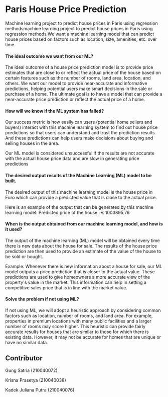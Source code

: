 
# Paris House Price Prediction

Machine learning project to predict house prices in Paris using regression methodsmachine learning project to predict house prices in Paris using regression methods
We want a machine learning model that can predict house prices based on factors such as location, size, amenities, etc. over time.

#### The ideal outcome we want from our ML?
The ideal outcome of a house price prediction model is to provide price estimates that are close to or reflect the actual price of the house based on certain features such as the number of rooms, land area, location, and others.
We want our model to provide near-accurate and informative predictions, helping potential users make smart decisions in the sale or purchase of a home. The ultimate goal is to have a model that can provide a near-accurate price prediction or reflect the actual price of a home.

#### How will we know if the ML system has failed?
Our success metric is how easily can users (potential home sellers and buyers) interact with this machine learning system to find out house price predictions so that users can understand and trust the prediction results. And these predictions can help users make decisions about buying and selling houses in the area.

Our ML model is considered unsuccessful if the results are not accurate with the actual house price data and are slow in generating price predictions

#### The desired output results of the Machine Learning (ML) model to be built.
The desired output of this machine learning model is the house price in Euro which can provide a predicted value that is close to the actual price. 

Here is an example of the output that can be generated by this machine learning model: Predicted price of the house : € 1003895.76

#### When is the output obtained from our machine learning model, and how is it used?
The output of the machine learning (ML) model will be obtained every time there is new data about the house for sale. The results of the house price prediction are then used to provide an estimate of the value of the house to be sold or bought.

Example:
Whenever there is new information about a house for sale, our ML model outputs a price prediction that is closer to the actual value. These predictions are used to give homeowners a more accurate view of the property's value in the market. This information can help in setting a competitive sales price that is in line with the market value.

#### Solve the problem if not using ML?
If not using ML, we will adopt a heuristic approach by considering common factors such as location, number of rooms, and land area. For example, properties in premium locations with many public facilities and a larger number of rooms may score higher. This heuristic can provide fairly accurate results for houses that are similar to those for which there is existing data. However, it may not be accurate for homes that are unique or have no similar data.

## Contributor
Gung Satria (210040072)

Krisna Prasetya (210040038)

Kadek Juliana Putra (210040076)



